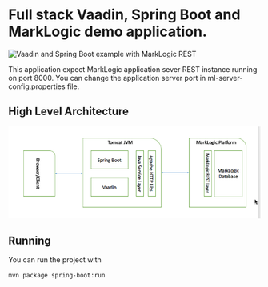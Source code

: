 # Full stack Vaadin, Spring Boot and MarkLogic demo application.

![Vaadin and Spring Boot example with MarkLogic REST](screenshot.png)

This application expect MarkLogic application sever REST instance running on port 8000. You can change the application server port in ml-server-config.properties file.


## High Level Architecture
![Vaadin - Spring Boot - MarkLogic REST](arch-latest.png)

## Running

You can run the project with 

```
mvn package spring-boot:run
```
